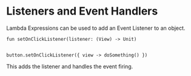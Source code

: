 # Listeners and Event Handlers


Lambda Expressions can be used to add an Event Listener to an object.


```
fun setOnClickListener(listener: (View) -> Unit)


button.setOnClickListener({ view -> doSomething() })
```


This adds the listener and handles the event firing.



